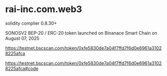 # rai-inc.com.web3
solidity complier 0.8.30+

SONOSV2 BEP-20 / ERC-20 token launched on Binanace Smart Chain on August 07, 2025

https://testnet.bscscan.com/token/0xfe5830de7a04f7ffd7f6d0e6961a31028225afca

https://testnet.bscscan.com/token/0xfe5830de7a04f7ffd7f6d0e6961a31028225afca#code
